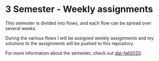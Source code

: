 # 3 Semester - Weekly assignments

This semester is divided into flows, and each flow can be spread over several weeks.  

During the various flows I will be assigned weekly assignments and my solutions to the assignments will be pushed to this repository.

For more information about the semester, check out [dat-fall2020](https://dat-fall2020.netlify.app).
